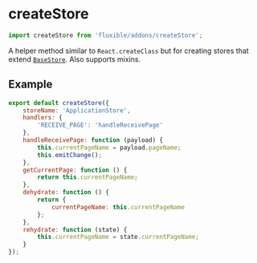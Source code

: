 # createStore

```js
import createStore from 'fluxible/addons/createStore';
```

A helper method similar to `React.createClass` but for creating stores that extend [`BaseStore`](BaseStore.md). Also supports mixins.

## Example

```js
export default createStore({
    storeName: 'ApplicationStore',
    handlers: {
        'RECEIVE_PAGE': 'handleReceivePage'
    },
    handleReceivePage: function (payload) {
        this.currentPageName = payload.pageName;
        this.emitChange();
    },
    getCurrentPage: function () {
        return this.currentPageName;
    },
    dehydrate: function () {
        return {
            currentPageName: this.currentPageName
        };
    },
    rehydrate: function (state) {
        this.currentPageName = state.currentPageName;
    }
});
```
